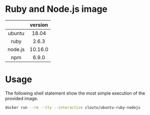 #  Ruby and Node.js image

| | version |
|:---:|:---:|
| ubuntu | 18.04 |
| ruby | 2.6.3 |
| node.js | 10.16.0 |
| npm | 6.9.0 |

# Usage

The following shell statement show the most simple execution of the provided image.

```bash
docker run --rm --tty --interactive clouto/ubuntu-ruby-nodejs
```
